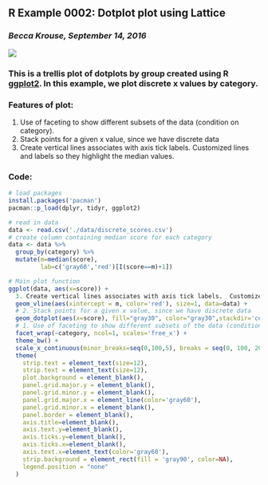 ## R Example 0002: Dotplot plot using Lattice 
### *Becca Krouse, September 14, 2016* 
  
![](./002-dotplot-ggplot.png)

### This is a trellis plot of dotplots by group created using R [ggplot2](https://cran.r-project.org/web/packages/lattice/lattice.pdf).  In this example, we plot discrete x values by category.

### Features of plot:
1. Use of faceting to show different subsets of the data (condition on category).
2. Stack points for a given x value, since we have discrete data
3. Create vertical lines associates with axis tick labels.  Customized lines and labels so they highlight the median values.

### Code:
```r
# load packages
install.packages('pacman')
pacman::p_load(dplyr, tidyr, ggplot2)

# read in data
data <- read.csv('./data/discrete_scores.csv')
# create column containing median score for each category
data <- data %>% 
  group_by(category) %>% 
  mutate(m=median(score),
         lab=c('gray60','red')[I(score==m)+1])

# Main plot function
ggplot(data, aes(x=score)) +
  3. Create vertical lines associates with axis tick labels.  Customized lines and labels so they highlight the median values.
  geom_vline(aes(xintercept = m, color='red'), size=1, data=data) +
  # 2. Stack points for a given x value, since we have discrete data
  geom_dotplot(aes(x=score), fill="gray30", color="gray30",stackdir='center', binwidth=1, dotsize=1.1, stackratio=1.5) +
  # 1. Use of faceting to show different subsets of the data (condition on category).
  facet_wrap(~category, ncol=1, scales='free_x') +
  theme_bw() +
  scale_x_continuous(minor_breaks=seq(0,100,5), breaks = seq(0, 100, 20), limits=c(0,100)) +
  theme(
    strip.text = element_text(size=12),
    strip.text = element_text(size=12),
    plot.background = element_blank(),
    panel.grid.major.y = element_blank(),
    panel.grid.minor.y = element_blank(),
    panel.grid.major.x = element_line(color='gray60'), 
    panel.grid.minor.x = element_blank(), 
    panel.border = element_blank(),
    axis.title=element_blank(),
    axis.text.y=element_blank(),
    axis.ticks.y=element_blank(),
    axis.ticks.x=element_blank(),
    axis.text.x=element_text(color='gray60'),
    strip.background = element_rect(fill = 'gray90', color=NA),
    legend.position = "none"
  )

```
